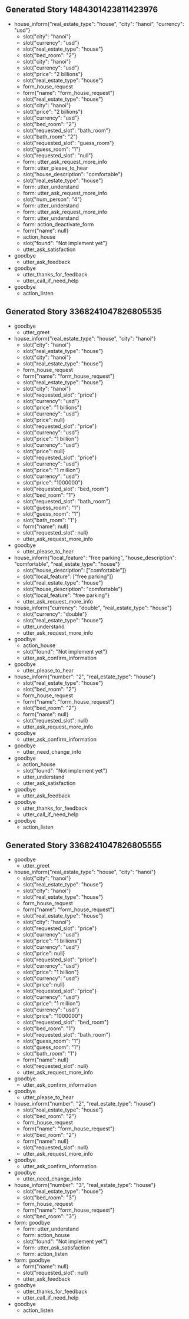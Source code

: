 ## Generated Story 1484301423811423976
* house_inform{"real_estate_type": "house", "city": "hanoi", "currency": "usd"}
    - slot{"city": "hanoi"}
    - slot{"currency": "usd"}
    - slot{"real_estate_type": "house"}
    - slot{"bed_room": "2"}
    - slot{"city": "hanoi"}
    - slot{"currency": "usd"}
    - slot{"price": "2 billions"}
    - slot{"real_estate_type": "house"}
    - form_house_request
    - form{"name": "form_house_request"}
    - slot{"real_estate_type": "house"}
    - slot{"city": "hanoi"}
    - slot{"price": "2 billions"}
    - slot{"currency": "usd"}
    - slot{"bed_room": "2"}
    - slot{"requested_slot": "bath_room"}
    - slot{"bath_room": "2"}
    - slot{"requested_slot": "guess_room"}
    - slot{"guess_room": "1"}
    - slot{"requested_slot": "null"}
    - form: utter_ask_request_more_info   <!-- predicted: action_listen -->
    - form: utter_please_to_hear   <!-- predicted: form_house_request -->
    - slot{"house_description": "comfortable"}
    - slot{"real_estate_type": "house"}
    - form: utter_understand   <!-- predicted: form_house_request -->
    - form: utter_ask_request_more_info   <!-- predicted: form_house_request -->
    - slot{"num_person": "4"}
    - form: utter_understand   <!-- predicted: form_house_request -->
    - form: utter_ask_request_more_info   <!-- predicted: form_house_request -->
    - form: utter_understand   <!-- predicted: form_house_request -->
    - form: action_deactivate_form   <!-- predicted: form_house_request -->
    - form{"name": null}
    - action_house   <!-- predicted: utter_ask_request_more_info -->
    - slot{"found": "Not implement yet"}
    - utter_ask_satisfaction
* goodbye
    - utter_ask_feedback
* goodbye
    - utter_thanks_for_feedback
    - utter_call_if_need_help
* goodbye
    - action_listen   <!-- predicted: utter_unclear -->


## Generated Story 3368241047826805535
* goodbye
    - utter_greet
* house_inform{"real_estate_type": "house", "city": "hanoi"}
    - slot{"city": "hanoi"}
    - slot{"real_estate_type": "house"}
    - slot{"city": "hanoi"}
    - slot{"real_estate_type": "house"}
    - form_house_request
    - form{"name": "form_house_request"}
    - slot{"real_estate_type": "house"}
    - slot{"city": "hanoi"}
    - slot{"requested_slot": "price"}
    - slot{"currency": "usd"}
    - slot{"price": "1 billions"}
    - slot{"currency": "usd"}
    - slot{"price": null}
    - slot{"requested_slot": "price"}
    - slot{"currency": "usd"}
    - slot{"price": "1 billion"}
    - slot{"currency": "usd"}
    - slot{"price": null}
    - slot{"requested_slot": "price"}
    - slot{"currency": "usd"}
    - slot{"price": "1 million"}
    - slot{"currency": "usd"}
    - slot{"price": "1000000"}
    - slot{"requested_slot": "bed_room"}
    - slot{"bed_room": "1"}
    - slot{"requested_slot": "bath_room"}
    - slot{"guess_room": "1"}
    - slot{"guess_room": "1"}
    - slot{"bath_room": "1"}
    - form{"name": null}
    - slot{"requested_slot": null}
    - utter_ask_request_more_info
* goodbye
    - utter_please_to_hear   <!-- predicted: utter_ask_confirm_information -->
* house_inform{"local_feature": "free parking", "house_description": "comfortable", "real_estate_type": "house"}
    - slot{"house_description": ["comfortable"]}
    - slot{"local_feature": ["free parking"]}
    - slot{"real_estate_type": "house"}
    - slot{"house_description": "comfortable"}
    - slot{"local_feature": "free parking"}
    - utter_ask_request_more_info
* house_inform{"currency": "double", "real_estate_type": "house"}
    - slot{"currency": "double"}
    - slot{"real_estate_type": "house"}
    - utter_understand
    - utter_ask_request_more_info
* goodbye
    - action_house
    - slot{"found": "Not implement yet"}
    - utter_ask_confirm_information
* goodbye
    - utter_please_to_hear
* house_inform{"number": "2", "real_estate_type": "house"}
    - slot{"real_estate_type": "house"}
    - slot{"bed_room": "2"}
    - form_house_request
    - form{"name": "form_house_request"}
    - slot{"bed_room": "2"}
    - form{"name": null}
    - slot{"requested_slot": null}
    - utter_ask_request_more_info
* goodbye
    - utter_ask_confirm_information
* goodbye
    - utter_need_change_info   <!-- predicted: utter_please_to_hear -->
* goodbye
    - action_house
    - slot{"found": "Not implement yet"}
    - utter_understand
    - utter_ask_satisfaction
* goodbye
    - utter_ask_feedback
* goodbye
    - utter_thanks_for_feedback
    - utter_call_if_need_help
* goodbye
    - action_listen   <!-- predicted: utter_unclear -->


## Generated Story 3368241047826805555
* goodbye
    - utter_greet
* house_inform{"real_estate_type": "house", "city": "hanoi"}
    - slot{"city": "hanoi"}
    - slot{"real_estate_type": "house"}
    - slot{"city": "hanoi"}
    - slot{"real_estate_type": "house"}
    - form_house_request
    - form{"name": "form_house_request"}
    - slot{"real_estate_type": "house"}
    - slot{"city": "hanoi"}
    - slot{"requested_slot": "price"}
    - slot{"currency": "usd"}
    - slot{"price": "1 billions"}
    - slot{"currency": "usd"}
    - slot{"price": null}
    - slot{"requested_slot": "price"}
    - slot{"currency": "usd"}
    - slot{"price": "1 billion"}
    - slot{"currency": "usd"}
    - slot{"price": null}
    - slot{"requested_slot": "price"}
    - slot{"currency": "usd"}
    - slot{"price": "1 million"}
    - slot{"currency": "usd"}
    - slot{"price": "1000000"}
    - slot{"requested_slot": "bed_room"}
    - slot{"bed_room": "1"}
    - slot{"requested_slot": "bath_room"}
    - slot{"guess_room": "1"}
    - slot{"guess_room": "1"}
    - slot{"bath_room": "1"}
    - form{"name": null}
    - slot{"requested_slot": null}
    - utter_ask_request_more_info
* goodbye
    - utter_ask_confirm_information
* goodbye
    - utter_please_to_hear
* house_inform{"number": "2", "real_estate_type": "house"}
    - slot{"real_estate_type": "house"}
    - slot{"bed_room": "2"}
    - form_house_request
    - form{"name": "form_house_request"}
    - slot{"bed_room": "2"}
    - form{"name": null}
    - slot{"requested_slot": null}
    - utter_ask_request_more_info
* goodbye
    - utter_ask_confirm_information
* goodbye
    - utter_need_change_info   <!-- predicted: utter_please_to_hear -->
* house_inform{"number": "3", "real_estate_type": "house"}
    - slot{"real_estate_type": "house"}
    - slot{"bed_room": "3"}
    - form_house_request
    - form{"name": "form_house_request"}
    - slot{"bed_room": "3"}
* form: goodbye
    - form: utter_understand   <!-- predicted: form_house_request -->
    - form: action_house   <!-- predicted: form_house_request -->
    - slot{"found": "Not implement yet"}
    - form: utter_ask_satisfaction   <!-- predicted: form_house_request -->
    - form: action_listen   <!-- predicted: form_house_request -->
* form: goodbye
    - form{"name": null}
    - slot{"requested_slot": null}
    - utter_ask_feedback   <!-- predicted: utter_unclear -->
* goodbye
    - utter_thanks_for_feedback   <!-- predicted: action_house -->
    - utter_call_if_need_help   <!-- predicted: action_listen -->
* goodbye
    - action_listen   <!-- predicted: utter_unclear -->


